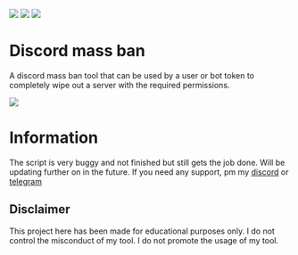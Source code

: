 ![](https://img.shields.io/github/watchers/9xw/mass-ban?style=social) ![](https://img.shields.io/github/stars/9xw/mass-ban?style=social) ![](https://img.shields.io/github/forks/9xw/mass-ban?style=social)

# Discord mass ban
A discord mass ban tool that can be used by a user or bot token to completely wipe out a server with the required permissions.

![](https://media.discordapp.net/attachments/631162287968747550/831325322817306664/unknown.png)

# Information
The script is very buggy and not finished but still gets the job done. Will be updating further on in the future. If you need any support, pm my <a href="https://discord.com/users/630087545312509963">discord</a> or <a href="https://t.me/purelxw">telegram</a>

## Disclaimer
This project here has been made for educational purposes only. I do not control the misconduct of my tool. I do not promote the usage of my tool.

